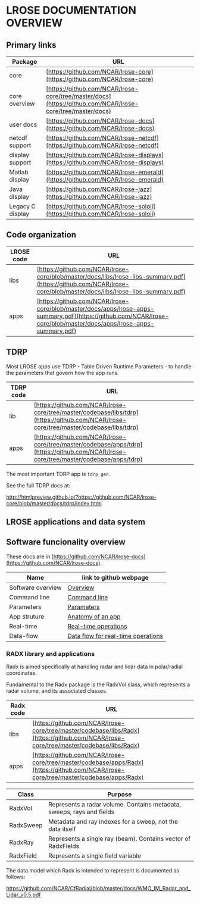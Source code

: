 # LROSE DOCUMENTATION OVERVIEW

## Primary links

| Package           | URL      |
| -------------     |----------|
| core              | [https://github.com/NCAR/lrose-core](https://github.com/NCAR/lrose-core) |
| core overview     | [https://github.com/NCAR/lrose-core/tree/master/docs](https://github.com/NCAR/lrose-core/tree/master/docs) |
| user docs         | [https://github.com/NCAR/lrose-docs](https://github.com/NCAR/lrose-docs) |
| netcdf support    | [https://github.com/NCAR/lrose-netcdf](https://github.com/NCAR/lrose-netcdf) |
| display support   | [https://github.com/NCAR/lrose-displays](https://github.com/NCAR/lrose-displays) |
| Matlab display    | [https://github.com/NCAR/lrose-emerald](https://github.com/NCAR/lrose-emerald) |
| Java display      | [https://github.com/NCAR/lrose-jazz](https://github.com/NCAR/lrose-jazz) |
| Legacy C display  | [https://github.com/NCAR/lrose-soloii](https://github.com/NCAR/lrose-soloii) |

## Code organization

| LROSE code        | URL      |
| -------------     |----------|
| libs       | [https://github.com/NCAR/lrose-core/blob/master/docs/libs/lrose-libs-summary.pdf](https://github.com/NCAR/lrose-core/blob/master/docs/libs/lrose-libs-summary.pdf) |
| apps       | [https://github.com/NCAR/lrose-core/blob/master/docs/apps/lrose-apps-summary.pdf](https://github.com/NCAR/lrose-core/blob/master/docs/apps/lrose-apps-summary.pdf) |

## TDRP

Most LROSE apps use TDRP - Table Driven Runtime Parameters - to handle the parameters
that govern how the app runs.

| TDRP code         | URL      |
| -------------     |----------|
| lib       | [https://github.com/NCAR/lrose-core/tree/master/codebase/libs/tdrp](https://github.com/NCAR/lrose-core/tree/master/codebase/libs/tdrp) |
| apps      | [https://github.com/NCAR/lrose-core/tree/master/codebase/apps/tdrp](https://github.com/NCAR/lrose-core/tree/master/codebase/apps/tdrp) |

The most important TDRP app is `tdrp_gen`.

See the full TDRP docs at:

  http://htmlpreview.github.io/?https://github.com/NCAR/lrose-core/blob/master/docs/tdrp/index.html

## LROSE applications and data system

## Software funcionality overview

These docs are in [https://github.com/NCAR/lrose-docs](https://github.com/NCAR/lrose-docs).

| Name | link to github webpage |
|------|------------------------|
| Software overview | [Overview](https://github.com/NCAR/lrose-docs/tree/master/lrose-core/lrose-overview.md) |
| Command line | [Command line](https://github.com/NCAR/lrose-docs/tree/master/lrose-core/lrose-command-line.md) |
| Parameters | [Parameters](https://github.com/NCAR/lrose-docs/tree/master/lrose-core/lrose-parameters.md) |
| App struture | [Anatomy of an app](https://github.com/NCAR/lrose-docs/tree/master/lrose-core/lrose-app-structure.md) |
| Real-time | [Real-time operations](https://github.com/NCAR/lrose-docs/tree/master/lrose-core/lrose-realtime.md) |
| Data-flow | [Data flow for real-time operations](https://github.com/NCAR/lrose-docs/tree/master/lrose-core/lrose-data-flow.md) |

### RADX library and applications

Radx is aimed specifically at handling radar and lidar data in polar/radial coordinates.

Fundamental to the Radx package is the RadxVol class, which represents a radar volume, and its associated classes.

| Radx code        | URL      |
| -------------    |----------|
| libs       | [https://github.com/NCAR/lrose-core/tree/master/codebase/libs/Radx](https://github.com/NCAR/lrose-core/tree/master/codebase/libs/Radx) |
| apps       | [https://github.com/NCAR/lrose-core/tree/master/codebase/apps/Radx](https://github.com/NCAR/lrose-core/tree/master/codebase/apps/Radx) |

| Class       | Purpose      |
| ----------- |-------------|
| RadxVol     | Represents a radar volume. Contains metadata, sweeps, rays and fields |
| RadxSweep   | Metadata and ray indexes for a sweep, not the data itself |
| RadxRay     | Represents a single ray (beam). Contains vector of RadxFields |
| RadxField   | Represents a single field variable |

The data model which Radx is intended to represent is documented as follows:

https://github.com/NCAR/CfRadial/blob/master/docs/WMO_IM_Radar_and_Lidar_v0.5.pdf


